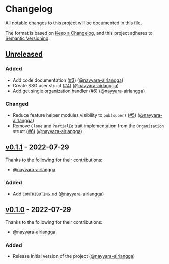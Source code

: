 # Changelog

All notable changes to this project will be documented in this file.

The format is based on [Keep a Changelog], and this project adheres to [Semantic Versioning].

## [Unreleased]

### Added
- Add code documentation ([#3](https://github.com/ristekoss/rust-sso-ui-jwt/pull/3)) ([@nayyara-airlangga])
- Create SSO user struct ([#4](https://github.com/ristekoss/rust-sso-ui-jwt/pull/4)) ([@nayyara-airlangga])
- Add get single organization handler ([#6](https://github.com/ristekoss/rust-sso-ui-jwt/pull/6)) ([@nayyara-airlangga])

### Changed
- Reduce feature helper modules visibility to `pub(super)` ([#5](https://github.com/ristekoss/rust-sso-ui-jwt/pull/5)) ([@nayyara-airlangga])
- Remove `Clone` and `PartialEq` trait implementation from the `Organization` struct ([#6](https://github.com/ristekoss/rust-sso-ui-jwt/pull/6)) ([@nayyara-airlangga])


## [v0.1.1] - 2022-07-29

Thanks to the following for their contributions:
- [@nayyara-airlangga]

### Added
- Add [`CONTRIBUTING.md`][contributing.md] ([@nayyara-airlangga])


## [v0.1.0] - 2022-07-29

Thanks to the following for their contributions:
- [@nayyara-airlangga]

### Added
- Release initial version of the project ([@nayyara-airlangga])


<!---------- LINKS ---------->
[Keep A Changelog]: https://keepachangelog.com/en/1.0.0
[Semantic Versioning]: https://semver.org
[contributing.md]: https://github.com/ristekoss/rust-sso-ui-jwt/tree/main/CONTRIBUTING.md

<!-- VERSION COMPARISON -->
[Unreleased]: https://github.com/ristekoss/rust-sso-ui-jwt/compare/v0.1.1...HEAD
[v0.1.1]: https://github.com/ristekoss/rust-sso-ui-jwt/compare/v0.1.0...v0.1.1
[v0.1.0]: https://github.com/ristekoss/rust-sso-ui-jwt/tree/v0.1.0

<!-- AUTHORS -->
[@nayyara-airlangga]: https://github.com/nayyara-airlangga
